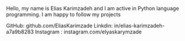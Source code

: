 Hello,
my name is Elias Karimzadeh and I am active in Python language programming.
I am happy to follow my projects


GitHub: github.com/EliasKarimzade 
Linkdin: in/elias-karimzadeh-a7a9b8283 
Instagram : instagram.com/elyaskarymzade